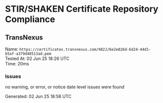 # STIR/SHAKEN Certificate Repository Compliance

## TransNexus

Name: `https://certificates.transnexus.com/982J/6e2e826d-6d24-44d1-b5af-a379d48513ad.pem`\
Tested At: 02 Jun 25 18:26 UTC\
Time: 20ms

### Issues

no warning, or error, or notice date level issues were found

Generated: 02 Jun 25 18:58 UTC